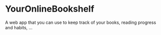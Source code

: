 # YourOnlineBookshelf
A web app that you can use to keep track of your books, reading progress and habits, ...
